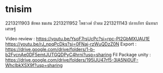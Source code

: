 # tnisim
2213211903 ขัยพล ชมเสน
2213211952 โพธวงศ์ บัวตม
2213211143 ปลายภัทร นันทนรเศรษฐ์ 

Video review : https://youtu.be/YsoF7rsUcPc?si=rpc-PI2GbMXUAU1E
               https://youtu.be/rJ_npqPcDks?si=0FNaj-rzWuQDzZ0N
Export : https://drive.google.com/drive/folders/1-b-b2FvcnAe0DF5emtJUTGQDPyC4hrni?usp=sharing
Fil Package unity : https://drive.google.com/drive/folders/195IJU47rf5-3IA5Nj0UF-WhcIbkXSX9f?usp=sharing
